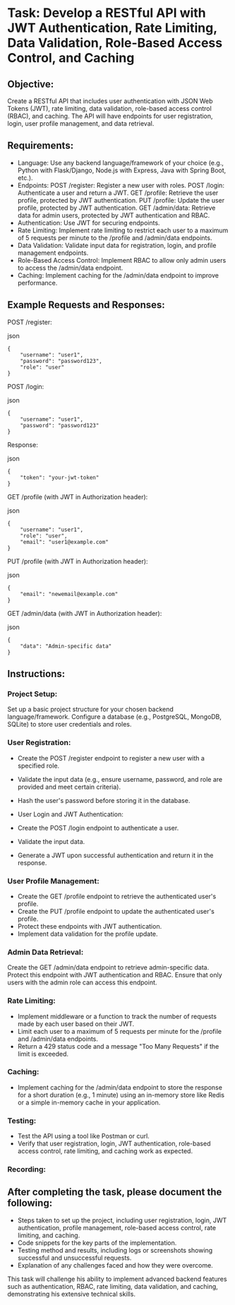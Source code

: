 # Task: Develop a RESTful API with JWT Authentication, Rate Limiting, Data Validation, Role-Based Access Control, and Caching

## Objective:

Create a RESTful API that includes user authentication with JSON Web Tokens (JWT), rate limiting, data validation, role-based access control (RBAC), and caching. The API will have endpoints for user registration, login, user profile management, and data retrieval.

## Requirements:

- Language: Use any backend language/framework of your choice (e.g., Python with Flask/Django, Node.js with Express, Java with Spring Boot, etc.).
- Endpoints:
    POST /register: Register a new user with roles.
    POST /login: Authenticate a user and return a JWT.
    GET /profile: Retrieve the user profile, protected by JWT authentication.
    PUT /profile: Update the user profile, protected by JWT authentication.
    GET /admin/data: Retrieve data for admin users, protected by JWT authentication and RBAC.
- Authentication: Use JWT for securing endpoints.
- Rate Limiting: Implement rate limiting to restrict each user to a maximum of 5 requests per minute to the /profile and /admin/data endpoints.
- Data Validation: Validate input data for registration, login, and profile management endpoints.
- Role-Based Access Control: Implement RBAC to allow only admin users to access the /admin/data endpoint.
- Caching: Implement caching for the /admin/data endpoint to improve performance.

## Example Requests and Responses:

POST /register:

json
```
{
    "username": "user1",
    "password": "password123",
    "role": "user"
}
```
POST /login:

json
```
{
    "username": "user1",
    "password": "password123"
}
```
Response:

json
```
{
    "token": "your-jwt-token"
}
```
GET /profile (with JWT in Authorization header):

json
```
{
    "username": "user1",
    "role": "user",
    "email": "user1@example.com"
}
```
PUT /profile (with JWT in Authorization header):

json
```
{
    "email": "newemail@example.com"
}
```
GET /admin/data (with JWT in Authorization header):

json
```
{
    "data": "Admin-specific data"
}
```
## Instructions:

### Project Setup:

Set up a basic project structure for your chosen backend language/framework.
Configure a database (e.g., PostgreSQL, MongoDB, SQLite) to store user credentials and roles.
### User Registration:

- Create the POST /register endpoint to register a new user with a specified role.
- Validate the input data (e.g., ensure username, password, and role are provided and meet certain criteria).
- Hash the user's password before storing it in the database.
- User Login and JWT Authentication:


- Create the POST /login endpoint to authenticate a user.
- Validate the input data.
- Generate a JWT upon successful authentication and return it in the response.
### User Profile Management:

- Create the GET /profile endpoint to retrieve the authenticated user's profile.
- Create the PUT /profile endpoint to update the authenticated user's profile.
- Protect these endpoints with JWT authentication.
- Implement data validation for the profile update.

### Admin Data Retrieval:

Create the GET /admin/data endpoint to retrieve admin-specific data.
Protect this endpoint with JWT authentication and RBAC.
Ensure that only users with the admin role can access this endpoint.

### Rate Limiting:

- Implement middleware or a function to track the number of requests made by each user based on their JWT.
- Limit each user to a maximum of 5 requests per minute for the /profile and /admin/data endpoints.
- Return a 429 status code and a message "Too Many Requests" if the limit is exceeded.

### Caching:

- Implement caching for the /admin/data endpoint to store the response for a short duration (e.g., 1 minute) using an in-memory store like Redis or a simple in-memory cache in your application.

### Testing:

- Test the API using a tool like Postman or curl.
- Verify that user registration, login, JWT authentication, role-based access control, rate limiting, and caching work as expected.

### Recording:

## After completing the task, please document the following:

- Steps taken to set up the project, including user registration, login, JWT authentication, profile management, role-based access control, rate limiting, and caching.
- Code snippets for the key parts of the implementation.
- Testing method and results, including logs or screenshots showing successful and unsuccessful requests.
- Explanation of any challenges faced and how they were overcome.

This task will challenge his ability to implement advanced backend features such as authentication, RBAC, rate limiting, data validation, and caching, demonstrating his extensive technical skills.